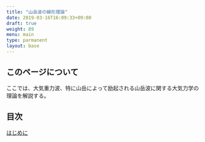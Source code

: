 ```yaml
---
title: "山岳波の線形理論"
date: 2019-03-16T16:09:33+09:00
draft: true
weight: 89
menu: main
type: parmanent
layout: base
---
```


## このページについて

ここでは、大気重力波、特に山岳によって励起される山岳波に関する大気力学の理論を解説する。    

## 目次

[はじめに](./gw_intro/)



